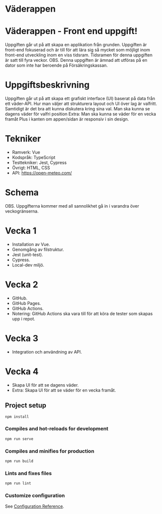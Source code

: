 # Väderappen

# Väderappen - Front end uppgift!
Uppgiften går ut på att skapa en applikation från grunden. Uppgiften är front-end fokuserad och är till för att lära sig så mycket som möjligt inom front-end utveckling inom en viss tidsram. Tidsramen för denna uppgiften är satt till fyra veckor.
OBS. Denna uppgiften är ämnad att utföras på en dator som inte har beroende på Försäkringskassan.

# Uppgiftsbeskrivning
Uppgiften går ut på att skapa ett grafiskt interface (UI) baserat på data från ett väder-API. Hur man väljer att strukturera layout och UI över lag är valfritt. Samtidigt är det bra att kunna diskutera kring sina val.
Man ska kunna se dagens väder för valfri position
Extra: Man ska kunna se väder för en vecka framåt
Plus i kanten om appen/sidan är responsiv i sin design.

# Tekniker
- Ramverk: Vue
- Kodspråk: TypeScript
- Testtekniker: Jest, Cypress
- Övrigt: HTML, CSS
- API: https://open-meteo.com/

# Schema
OBS. Uppgifterna kommer med all sannolikhet gå in i varandra över veckogränserna.

# Vecka 1
- Installation av Vue.
- Genomgång av filstruktur.
- Jest (unit-test).
- Cypress.
- Local-dev miljö.

# Vecka 2
- GitHub.
- GitHub Pages.
- GitHub Actions.
- Notering: GitHub Actions ska vara till för att köra de tester som skapas upp i repot.

# Vecka 3
- Integration och användning av API.

# Vecka 4
- Skapa UI för att se dagens väder.
- Extra: Skapa UI för att se väder för en vecka framåt.

## Project setup
```
npm install
```

### Compiles and hot-reloads for development
```
npm run serve
```

### Compiles and minifies for production
```
npm run build
```

### Lints and fixes files
```
npm run lint
```

### Customize configuration
See [Configuration Reference](https://cli.vuejs.org/config/).
